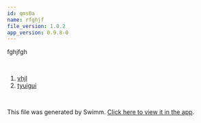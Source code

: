 ```yaml
---
id: qms0a
name: rfghjf
file_version: 1.0.2
app_version: 0.9.8-0
---
```


<!-- Intro - Do not remove this comment -->
fghjfgh

<br/>

<!-- Steps - Do not remove this comment -->
1. [vhjl](vhjl.5m35v.sw.md)
2. [tyuigui](tyuigui.itcy2.sw.md)


<br/>

This file was generated by Swimm. [Click here to view it in the app](http://localhost:5000/repos/ls4DA2fLasmQuEbT4ipw/playlists/qms0a).